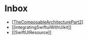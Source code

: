 # Inbox

- [[TheComposableArchitecturePart2]]  
- [[integratingSwiftuiWithUikit]]
- [[SwiftUIResource]]

[//begin]: # "Autogenerated link references for markdown compatibility"
[todo]: todo "Todo"
[TheComposableArchitecturePart2]: thecomposablearchitecturepart2 "TheComposableArchitecturePart2"
[//end]: # "Autogenerated link references"
